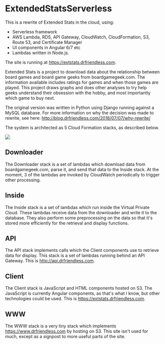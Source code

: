 # ExtendedStatsServerless

This is a rewrite of Extended Stats in the cloud, using:

 * Serverless framework
 * AWS Lambda, RDS, API Gateway, CloudWatch, CloudFormation, S3, Route 53, and Certificate Manager
 * UI components in Angular 6/7 etc
 * Lambdas written in Node.js.

The site is running at https://extstats.drfriendless.com.

Extended Stats is a project to download data about the relationship between board games and board game geeks from boardgamegeek.com.
The information available includes ratings for games and when those games are played.
This project draws graphs and does other analyses to try help geeks understand their obsession with the hobby, and most
importantly which game to buy next.

The original version was written in Python using Django running against a MySQL database.
For more information on why the decision was made to rewrite, see here: http://blog.drfriendless.com/2018/07/07/why-rewrite/

The system is architected as 5 Cloud Formation stacks, as described below.

<img src="https://www.drfriendless.com/img/Extended%20Stats%20Serverless%20Architecture.png"/>

## Downloader

The Downloader stack is a set of lambdas which download data from boardgamegeek.com, parse it, and send that data to the Inside stack.
At the moment, 3 of the lambdas are invoked by CloudWatch periodically to trigger other processing.

## Inside

The Inside stack is a set of lambdas which run inside the Virtual Private Cloud.
These lambdas receive data from the downloader and write it to the database.
They also perform some preprocessing on the data so that it's stored more efficiently for the retrieval and display functions.

## API

The API stack implements calls which the Client components use to retrieve data for display.
This stack is a set of lambdas running behind an API Gateway.
This is http://api.drfriendless.com.

## Client

The Client stack is JavaScript and HTML components hosted on S3.
The JavaScript is currently Angular components, as that's what I know, but other technologies could be used.
This is https://extstats.drfriendless.com.

## WWW

The WWW stack is a very tiny stack which implements https://www.drfriendless.com by hosting on S3.
This site isn't used for much, except as a signpost to more useful parts of the site.

